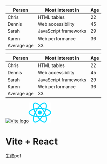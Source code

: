 | Person | Most interest in | Age |
| --- | --- | --- |
| Chris | HTML tables | 22 |
| Dennis | Web accessibility | 45 |
| Sarah | JavaScript frameworks | 29 |
| Karen | Web performance | 36 |
| Average age | 33 |

| Person | Most interest in | Age |
| --- | --- | --- |
| Chris | HTML tables | 22 |
| Dennis | Web accessibility | 45 |
| Sarah | JavaScript frameworks | 29 |
| Karen | Web performance | 36 |
| Average age | 33 |

[![Vite logo](/vite.svg)](https://vite.dev)[![React logo](/src/assets/react.svg)](https://react.dev)

Vite + React
============

生成pdf
